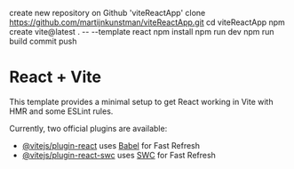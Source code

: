 create new repository on Github 'viteReactApp'
clone https://github.com/martijnkunstman/viteReactApp.git
cd viteReactApp
npm create vite@latest . -- --template react
npm install
npm run dev
npm run build
commit
push

# React + Vite

This template provides a minimal setup to get React working in Vite with HMR and some ESLint rules.

Currently, two official plugins are available:

- [@vitejs/plugin-react](https://github.com/vitejs/vite-plugin-react/blob/main/packages/plugin-react/README.md) uses [Babel](https://babeljs.io/) for Fast Refresh
- [@vitejs/plugin-react-swc](https://github.com/vitejs/vite-plugin-react-swc) uses [SWC](https://swc.rs/) for Fast Refresh
